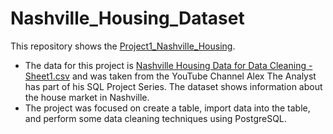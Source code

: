 # Nashville_Housing_Dataset

This repository shows the [Project1_Nashville_Housing](https://github.com/maryisabela15/SQL_Data_Analysis/blob/main/Project1_Nashville_Housing.sql).

* The data for this project is [Nashville Housing Data for Data Cleaning - Sheet1.csv](https://github.com/maryisabela15/SQL_Data_Analysis/blob/main/Nashville%20Housing%20Data%20for%20Data%20Cleaning%20-%20Sheet1.csv) and was taken from the YouTube Channel Alex The Analyst has part of his SQL Project Series. The dataset shows information about the house market in Nashville.
* The project was focused on create a table, import data into the table, and perform some data cleaning techniques using PostgreSQL.
